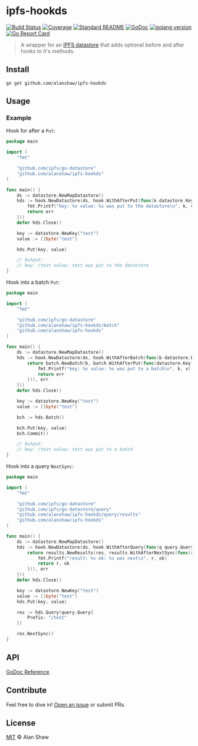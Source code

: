 # ipfs-hookds

[![Build Status](https://travis-ci.org/alanshaw/ipfs-hookds.svg?branch=master)](https://travis-ci.org/alanshaw/ipfs-hookds)
[![Coverage](https://codecov.io/gh/alanshaw/ipfs-hookds/branch/master/graph/badge.svg)](https://codecov.io/gh/alanshaw/ipfs-hookds)
[![Standard README](https://img.shields.io/badge/readme%20style-standard-brightgreen.svg)](https://github.com/RichardLitt/standard-readme)
[![GoDoc](http://img.shields.io/badge/godoc-reference-5272B4.svg)](https://godoc.org/github.com/alanshaw/ipfs-hookds)
[![golang version](https://img.shields.io/badge/golang-%3E%3D1.14.0-orange.svg)](https://golang.org/)
[![Go Report Card](https://goreportcard.com/badge/github.com/alanshaw/ipfs-hookds)](https://goreportcard.com/report/github.com/alanshaw/ipfs-hookds)

> A wrapper for an [IPFS datastore](https://github.com/ipfs/go-datastore) that adds optional before and after hooks to it's methods.

## Install

```console
go get github.com/alanshaw/ipfs-hookds
```

## Usage

### Example

Hook for after a `Put`:

```go
package main

import (
	"fmt"

	"github.com/ipfs/go-datastore"
	"github.com/alanshaw/ipfs-hookds"
)

func main() {
	ds := datastore.NewMapDatastore()
	hds := hook.NewDatastore(ds, hook.WithAfterPut(func(k datastore.Key, v []byte, err error) error {
		fmt.Printf("key: %v value: %s was put to the datastore\n", k, v)
		return err
	}))
	defer hds.Close()

	key := datastore.NewKey("test")
	value := []byte("test")

	hds.Put(key, value)

	// Output:
	// key: /test value: test was put to the datastore
}
```

Hook into a batch `Put`:

```go
package main

import (
	"fmt"

	"github.com/ipfs/go-datastore"
	"github.com/alanshaw/ipfs-hookds/batch"
	"github.com/alanshaw/ipfs-hookds"
)

func main() {
	ds := datastore.NewMapDatastore()
	hds := hook.NewDatastore(ds, hook.WithAfterBatch(func(b datastore.Batch, err error) (datastore.Batch, error) {
		return batch.NewBatch(b, batch.WithAfterPut(func(datastore.Key, []byte, error) error {
			fmt.Printf("key: %v value: %s was put to a batch\n", k, v)
			return err
		})), err
	}))
	defer hds.Close()

	key := datastore.NewKey("test")
	value := []byte("test")

	bch := hds.Batch()

	bch.Put(key, value)
	bch.Commit()

	// Output:
	// key: /test value: test was put to a batch
}
```

Hook into a query `NextSync`:

```go
package main

import (
	"fmt"

	"github.com/ipfs/go-datastore"
	"github.com/ipfs/go-datastore/query"
	"github.com/alanshaw/ipfs-hookds/query/results"
	"github.com/alanshaw/ipfs-hookds"
)

func main() {
	ds := datastore.NewMapDatastore()
	hds := hook.NewDatastore(ds, hook.WithAfterQuery(func(q query.Query, res query.Results, err error) (query.Results, error) {
		return results.NewResults(res, results.WithAfterNextSync(func(r query.Result, ok bool) (query.Result, bool) {
			fmt.Printf("result: %v ok: %s was next\n", r, ok)
			return r, ok
		})), err
	}))
	defer hds.Close()

	key := datastore.NewKey("test")
	value := []byte("test")
	hds.Put(key, value)

	res := hds.Query(query.Query{
		Prefix: "/test"
	})

	res.NextSync()
}
```

## API

[GoDoc Reference](https://godoc.org/github.com/alanshaw/ipfs-hookds)

## Contribute

Feel free to dive in! [Open an issue](https://github.com/alanshaw/ipfs-hookds/issues/new) or submit PRs.

## License

[MIT](LICENSE) © Alan Shaw


